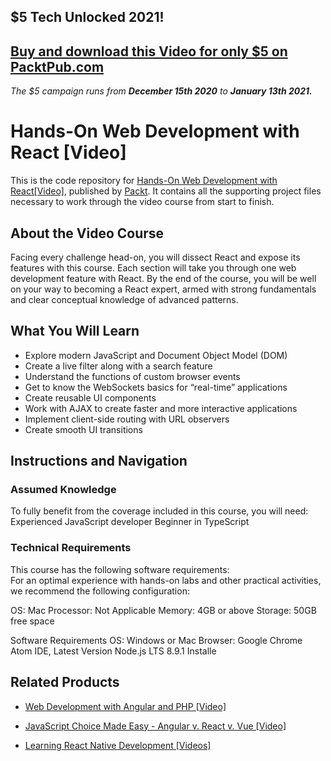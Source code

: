## $5 Tech Unlocked 2021!
[Buy and download this Video for only $5 on PacktPub.com](https://www.packtpub.com/product/hands-on-web-development-with-react-video/9781789343915)
-----
*The $5 campaign         runs from __December 15th 2020__ to __January 13th 2021.__*

# Hands-On Web Development with React [Video]
This is the code repository for [Hands-On Web Development with React[Video]](https://www.packtpub.com/web-development/hands-web-development-react-video), published by [Packt](https://www.packtpub.com/?utm_source=github). It contains all the supporting project files necessary to work through the video course from start to finish.
## About the Video Course
Facing every challenge head-on, you will dissect React and expose its features with this course. Each section will take you through one web development feature with React. By the end of the course, you will be well on your way to becoming a React expert, armed with strong fundamentals and clear conceptual knowledge of advanced patterns.

<H2>What You Will Learn</H2>
<DIV class=book-info-will-learn-text>
<UL>
<LI>Explore modern JavaScript and Document Object Model (DOM) 
<LI>Create a live filter along with a search feature 
<LI>Understand the functions of custom browser events 
<LI>Get to know the WebSockets basics for “real-time” applications 
<LI>Create reusable UI components 
<LI>Work with AJAX to create faster and more interactive applications 
<LI>Implement client-side routing with URL observers 
<LI>Create smooth UI transitions </LI></UL></DIV>

## Instructions and Navigation
### Assumed Knowledge
To fully benefit from the coverage included in this course, you will need:<br/>
Experienced JavaScript developer
Beginner in TypeScript
### Technical Requirements
This course has the following software requirements:<br/>
For an optimal experience with hands-on labs and other practical activities, we recommend the following configuration:

OS: Mac
Processor: Not Applicable
Memory: 4GB or above
Storage: 50GB free space

Software Requirements
OS: Windows or Mac
Browser: Google Chrome
Atom IDE, Latest Version
Node.js LTS 8.9.1 Installe

## Related Products
* [Web Development with Angular and PHP [Video]](https://www.packtpub.com/web-development/web-development-angular-and-php-video?utm_source=github&utm_medium=repository&utm_campaign=9781788394321)

* [JavaScript Choice Made Easy - Angular v. React v. Vue [Video]](https://www.packtpub.com/application-development/javascript-choice-made-easy-–-angular-v-react-v-vue-video?utm_source=github&utm_medium=repository&utm_campaign=9781788625326)

* [Learning React Native Development [Videos]](https://www.packtpub.com/application-development/learning-react-native-development-videos?utm_source=github&utm_medium=repository&utm_campaign=9781789138092)

